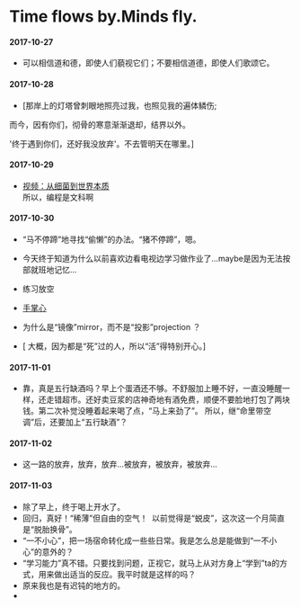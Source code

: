# Time flows by.Minds fly.

#### 2017-10-27

- 可以相信道和德，即使人们藐视它们；不要相信道德，即使人们歌颂它。

#### 2017-10-28

- [那岸上的灯塔曾刺眼地照亮过我，也照见我的遍体鳞伤; 

而今，因有你们，彻骨的寒意渐渐退却，结界以外。  

'终于遇到你们，还好我没放弃'。不去管明天在哪里。]


#### 2017-10-29
- [视频：从细菌到世界本质](http://weibo.com/tv/v/FsvvD2GOS?fid=1034:a5e5f8a0f8912fbd05b3c3689b20ce47)  
所以，编程是文科啊


#### 2017-10-30
- “马不停蹄”地寻找“偷懒”的办法。“猪不停蹄”，嗯。 

- 今天终于知道为什么以前喜欢边看电视边学习做作业了...maybe是因为无法按部就班地记忆...

- 练习放空

- [手掌心](https://v.qq.com/x/cover/j81mnl5rnwhf2zk/x0024orlwkw.html)

- 为什么是“镜像”mirror，而不是“投影”projection ？

- [ 大概，因为都是“死”过的人，所以“活”得特别开心。]

#### 2017-11-01

- 靠，真是五行缺酒吗？早上个蛋酒还不够。不舒服加上睡不好，一直没睡醒一样，还走错超市。还好卖豆浆的店神奇地有酒免费，顺便不要脸地打包了两块钱。第二次补觉没睡着起来喝了点，“马上来劲了”。 所以，继“命里带空调”后，还要加上“五行缺酒”？

#### 2017-11-02

- 这一路的放弃，放弃，放弃...被放弃，被放弃，被放弃...
#### 2017-11-03

- 除了早上，终于喝上开水了。
- 回归，真好！“稀薄”但自由的空气！  以前觉得是“蜕皮”，这次这一个月简直是“脱胎换骨”。
- “一不小心”，把一场宿命转化成一些些日常。我是怎么总是能做到“一不小心”的意外的？
- “学习能力”真不错。只要找到问题，正视它，就马上从对方身上“学到”ta的方式，用来做出适当的反应。我平时就是这样的吗？
- 原来我也是有迟钝的地方的。
- 

